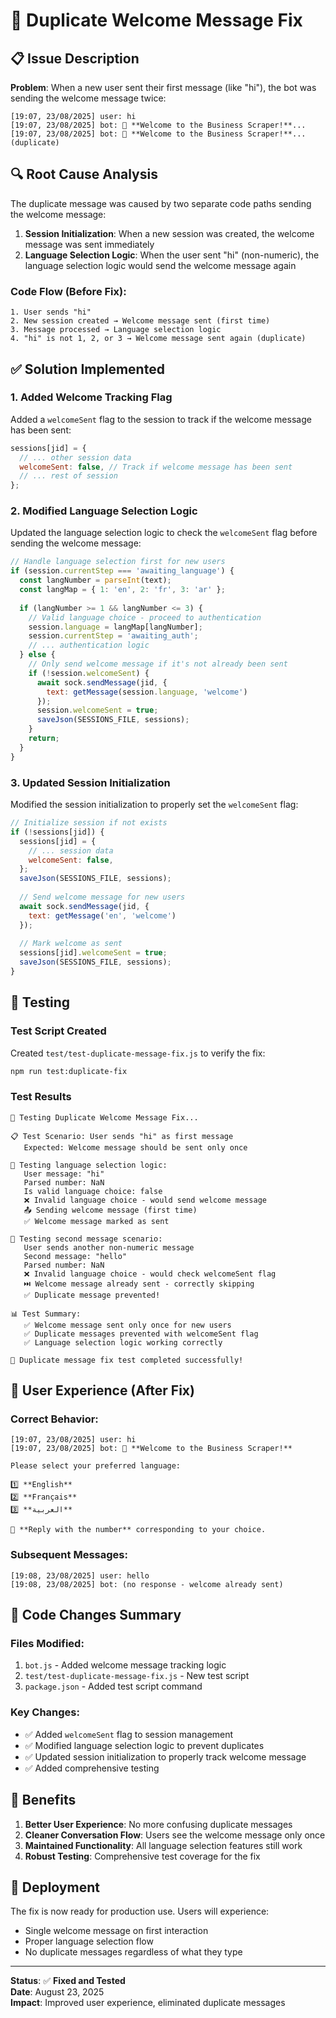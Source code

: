 # 🔧 Duplicate Welcome Message Fix

## 📋 Issue Description

**Problem**: When a new user sent their first message (like "hi"), the bot was sending the welcome message twice:

```
[19:07, 23/08/2025] user: hi
[19:07, 23/08/2025] bot: 🚀 **Welcome to the Business Scraper!**...
[19:07, 23/08/2025] bot: 🚀 **Welcome to the Business Scraper!**... (duplicate)
```

## 🔍 Root Cause Analysis

The duplicate message was caused by two separate code paths sending the welcome message:

1. **Session Initialization**: When a new session was created, the welcome message was sent immediately
2. **Language Selection Logic**: When the user sent "hi" (non-numeric), the language selection logic would send the welcome message again

### Code Flow (Before Fix):
```
1. User sends "hi"
2. New session created → Welcome message sent (first time)
3. Message processed → Language selection logic
4. "hi" is not 1, 2, or 3 → Welcome message sent again (duplicate)
```

## ✅ Solution Implemented

### **1. Added Welcome Tracking Flag**
Added a `welcomeSent` flag to the session to track if the welcome message has been sent:

```javascript
sessions[jid] = {
  // ... other session data
  welcomeSent: false, // Track if welcome message has been sent
  // ... rest of session
};
```

### **2. Modified Language Selection Logic**
Updated the language selection logic to check the `welcomeSent` flag before sending the welcome message:

```javascript
// Handle language selection first for new users
if (session.currentStep === 'awaiting_language') {
  const langNumber = parseInt(text);
  const langMap = { 1: 'en', 2: 'fr', 3: 'ar' };
  
  if (langNumber >= 1 && langNumber <= 3) {
    // Valid language choice - proceed to authentication
    session.language = langMap[langNumber];
    session.currentStep = 'awaiting_auth';
    // ... authentication logic
  } else {
    // Only send welcome message if it's not already been sent
    if (!session.welcomeSent) {
      await sock.sendMessage(jid, { 
        text: getMessage(session.language, 'welcome')
      });
      session.welcomeSent = true;
      saveJson(SESSIONS_FILE, sessions);
    }
    return;
  }
}
```

### **3. Updated Session Initialization**
Modified the session initialization to properly set the `welcomeSent` flag:

```javascript
// Initialize session if not exists
if (!sessions[jid]) {
  sessions[jid] = {
    // ... session data
    welcomeSent: false,
  };
  saveJson(SESSIONS_FILE, sessions);
  
  // Send welcome message for new users
  await sock.sendMessage(jid, { 
    text: getMessage('en', 'welcome')
  });
  
  // Mark welcome as sent
  sessions[jid].welcomeSent = true;
  saveJson(SESSIONS_FILE, sessions);
}
```

## 🧪 Testing

### **Test Script Created**
Created `test/test-duplicate-message-fix.js` to verify the fix:

```bash
npm run test:duplicate-fix
```

### **Test Results**
```
🔧 Testing Duplicate Welcome Message Fix...

📋 Test Scenario: User sends "hi" as first message
   Expected: Welcome message should be sent only once

🧪 Testing language selection logic:
   User message: "hi"
   Parsed number: NaN
   Is valid language choice: false
   ❌ Invalid language choice - would send welcome message
   📤 Sending welcome message (first time)
   ✅ Welcome message marked as sent

🔄 Testing second message scenario:
   User sends another non-numeric message
   Second message: "hello"
   Parsed number: NaN
   ❌ Invalid language choice - would check welcomeSent flag
   ⏭️ Welcome message already sent - correctly skipping
   ✅ Duplicate message prevented!

📊 Test Summary:
   ✅ Welcome message sent only once for new users
   ✅ Duplicate messages prevented with welcomeSent flag
   ✅ Language selection logic working correctly

🎉 Duplicate message fix test completed successfully!
```

## 📱 User Experience (After Fix)

### **Correct Behavior**:
```
[19:07, 23/08/2025] user: hi
[19:07, 23/08/2025] bot: 🚀 **Welcome to the Business Scraper!**

Please select your preferred language:

1️⃣ **English**
2️⃣ **Français**
3️⃣ **العربية**

💬 **Reply with the number** corresponding to your choice.
```

### **Subsequent Messages**:
```
[19:08, 23/08/2025] user: hello
[19:08, 23/08/2025] bot: (no response - welcome already sent)
```

## 🔄 Code Changes Summary

### **Files Modified**:
1. `bot.js` - Added welcome message tracking logic
2. `test/test-duplicate-message-fix.js` - New test script
3. `package.json` - Added test script command

### **Key Changes**:
- ✅ Added `welcomeSent` flag to session management
- ✅ Modified language selection logic to prevent duplicates
- ✅ Updated session initialization to properly track welcome message
- ✅ Added comprehensive testing

## 🎯 Benefits

1. **Better User Experience**: No more confusing duplicate messages
2. **Cleaner Conversation Flow**: Users see the welcome message only once
3. **Maintained Functionality**: All language selection features still work
4. **Robust Testing**: Comprehensive test coverage for the fix

## 🚀 Deployment

The fix is now ready for production use. Users will experience:
- Single welcome message on first interaction
- Proper language selection flow
- No duplicate messages regardless of what they type

---

**Status**: ✅ **Fixed and Tested**  
**Date**: August 23, 2025  
**Impact**: Improved user experience, eliminated duplicate messages
